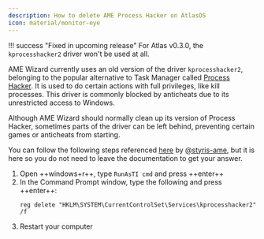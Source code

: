 ```yaml
---
description: How to delete AME Process Hacker on AtlasOS
icon: material/monitor-eye
---
```


!!! success "Fixed in upcoming release"
    For Atlas v0.3.0, the `kprocesshacker2` driver won't be used at all.

AME Wizard currently uses an old version of the driver `kprocesshacker2`, belonging to the popular alternative to Task Manager called [Process Hacker](https://processhacker.sourceforge.io/). It is used to do certain actions with full privileges, like kill processes. This driver is commonly blocked by anticheats due to its unrestricted access to Windows.

Although AME Wizard should normally clean up its version of Process Hacker, sometimes parts of the driver can be left behind, preventing certain games or anticheats from starting. 

You can follow the following steps referenced [here](https://github.com/Atlas-OS/Atlas/issues/730#issuecomment-1522501012) by [@styris-ame](https://github.com/styris-ame), but it is here so you do not need to leave the documentation to get your answer.

1. Open ++windows+r++, type `RunAsTI cmd` and press ++enter++
2. In the Command Prompt window, type the following and press ++enter++:
    ```batch
    reg delete "HKLM\SYSTEM\CurrentControlSet\Services\kprocesshacker2" /f
    ```
3. Restart your computer